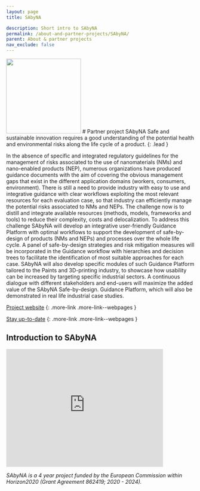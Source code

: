 ```yaml
---
layout: page
title: SAbyNA

description: Short intro to SAbyNA
permalink: /about-and-partner-projects/SAbyNA/
parent: About & partner projects
nav_exclude: false
---
```

<img src="{{ site.baseurl }}/images/logos/SAbyNA.png" width="200" class="image--right" />
#  Partner project SAbyNA
Safe and sustainable innovation requires a good understanding of the potential health and environmental risks along the life cycle of a product.
{: .lead }

 In the absence of specific and integrated regulatory guidelines for the management of risks associated to the use of nanomaterials (NMs) and nano-enabled products (NEP), numerous organizations have produced guidance documents with the aim of covering the obvious management gaps that exist in the different application domains (workers, consumers, environment). There is still a need to provide industry with easy to use and integrative guidance with clear workflows exploiting the most relevant resources for each evaluation case, so that industry can efficiently manage the potential risks associated to NMs and NEPs. The challenge now is to distill and integrate available resources (methods, models, frameworks and tools) to reduce their complexity, costs and delocalization. To address this challenge SAbyNA will develop an integrative user-friendly Guidance Platform with optimal workflows to support the development of safe-by-design of products (NMs and NEPs) and processes over the whole life cycle. A panel of safe-by-design strategies and risk mitigation measures will be incorporated in the Guidance workflow with hierarchies and decision trees to facilitate the identification of most suitable approaches for each case. SAbyNA will also develop specific modules of such Guidance Platform tailored to the Paints and 3D-printing industry, to showcase how usability can be increased by targeting specific industrial sectors. A continuous dialogue with different stakeholders and end-users will maximize the added value of the SAbyNA Safe-by-design. Guidance Platform, which will also be demonstrated in real life industrial case studies.


[Project website](https://www.sabyna.eu/)
{: .more-link .more-link--webpages }

[Stay up-to-date](https://www.sabyna.eu/news/)
{: .more-link .more-link--webpages }

## Introduction to SAbyNA
<iframe width="420" height="315" src="https://www.youtube.com/embed/yXjHiTRbeE0" frameborder="0" allowfullscreen="allowfullscreen">&nbsp;</iframe>


_SAbyNA is a 4 year project funded by the European Commission within Horizon2020 (Grant Agreement 862419; 2020 - 2024)._
